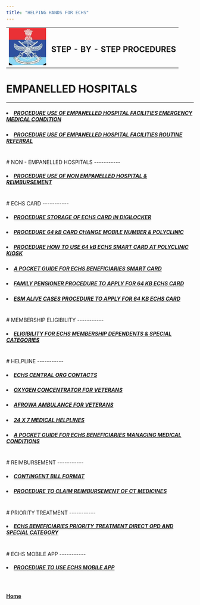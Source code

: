 ```yaml
---
title: "HELPING HANDS FOR ECHS"
---
```

<table>
  <tr><td><img src="https://github.com/echscoregroup/images/blob/main/Screenshot%202021-05-31%20092723.jpg?raw=true" width="100" height="100"></td>
    <td><h2>STEP - BY - STEP PROCEDURES</h2></td></tr>
 </table>

#	EMPANELLED HOSPITALS
-----------
<h5><li><a href="https://github.com/echscoregroup/ECHS-CORE-GROUP/raw/main/PROCEDURES/PROCEDURE%20USE%20OF%20EMPANELLED%20HOSPITAL%20FACILITIES%20EMERGENCY%20MEDICAL%20CONDITION.pdf">PROCEDURE USE OF EMPANELLED HOSPITAL FACILITIES EMERGENCY MEDICAL CONDITION</a></li></h5>
<h5><li><a href="https://github.com/echscoregroup/ECHS-CORE-GROUP/raw/main/PROCEDURES/PROCEDURE%20USE%20OF%20EMPANELLED%20HOSPITAL%20FACILITIES%20ROUTINE%20REFERRAL.pdf">PROCEDURE USE OF EMPANELLED HOSPITAL FACILITIES ROUTINE REFERRAL</a></li></h5>
<br>
#	NON - EMPANELLED HOSPITALS
-----------
<h5><li><a href="https://github.com/echscoregroup/ECHS-CORE-GROUP/raw/main/PROCEDURES/PROCEDURE%20USE%20OF%20NON%20EMPANELLED%20HOSPITAL%20&%20REIMBURSEMENT.pdf">PROCEDURE USE OF NON EMPANELLED HOSPITAL & REIMBURSEMENT</a></li></h5>
<br>
#	ECHS CARD
-----------
  <h5><li><a href="https://github.com/echscoregroup/ECHS-CORE-GROUP/raw/main/PROCEDURES/PROCEDURE%20STORAGE%20OF%20ECHS%20CARD%20IN%20DIGILOCKER.pdf">PROCEDURE STORAGE OF ECHS CARD IN DIGILOCKER</a></li></h5>
<h5><li><a href="https://github.com/echscoregroup/ECHS-CORE-GROUP/raw/main/PROCEDURES/PROCEDURE%2064%20kB%20CARD%20CHANGE%20MOBILE%20NUMBER%20&%20POLYCLINIC.pdf">PROCEDURE 64 kB CARD CHANGE MOBILE NUMBER & POLYCLINIC</a></li></h5>
<h5><li><a href="https://github.com/echscoregroup/ECHS-CORE-GROUP/raw/main/PROCEDURES/PROCEDURE%20HOW%20TO%20USE%2064%20kB%20ECHS%20SMART%20CARD%20AT%20POLYCLINIC%20KIOSK.pdf">PROCEDURE HOW TO USE 64 kB ECHS SMART CARD AT POLYCLINIC KIOSK</a></li></h5>
<h5><li><a href="https://github.com/echscoregroup/ECHS-CORE-GROUP/raw/main/PROCEDURES/A%20POCKET%20GUIDE%20FOR%20ECHS%20BENEFICIARIES%20SMART%20CARD.pdf">A POCKET GUIDE FOR ECHS BENEFICIARIES SMART CARD</a></li></h5>
<h5><li><a href="https://github.com/echscoregroup/ECHS-CORE-GROUP/raw/main/PROCEDURES/FAMILY%20PENSIONER%20PROCEDURE%20TO%20APPLY%20FOR%2064%20KB%20ECHS%20CARD.pdf">FAMILY PENSIONER PROCEDURE TO APPLY FOR 64 KB ECHS CARD</a></li></h5>
<h5><li><a href="https://github.com/echscoregroup/ECHS-CORE-GROUP/raw/main/PROCEDURES/ESM%20ALIVE%20CASES%20PROCEDURE%20TO%20APPLY%20FOR%2064%20KB%20ECHS%20CARD.pdf">ESM ALIVE CASES PROCEDURE TO APPLY FOR 64 KB ECHS CARD</a></li></h5>
<br>
#	MEMBERSHIP ELIGIBILITY  
-----------
<h5><li><a href="https://github.com/echscoregroup/ECHS-CORE-GROUP/raw/main/PROCEDURES/ELIGIBILITY%20FOR%20ECHS%20MEMBERSHIP%20DEPENDENTS%20&%20SPECIAL%20CATEGORIES.pdf">ELIGIBILITY FOR ECHS MEMBERSHIP DEPENDENTS & SPECIAL CATEGORIES</a></li></h5>
<br>
#	HELPLINE 
-----------
<h5><li><a href="https://github.com/echscoregroup/ECHS-CORE-GROUP/raw/main/PROCEDURES/ECHS%20CENTRAL%20ORG%20CONTACTS.pdf">ECHS CENTRAL ORG CONTACTS</a></li></h5>
<h5><li><a href="https://github.com/echscoregroup/ECHS-CORE-GROUP/raw/main/PROCEDURES/OXYGEN%20CONCENTRATOR%20FOR%20VETERANS.pdf">OXYGEN CONCENTRATOR FOR VETERANS</a></li></h5>
<h5><li><a href="https://github.com/echscoregroup/ECHS-CORE-GROUP/raw/main/PROCEDURES/AFROWA%20AMBULANCE%20FOR%20VETERANS.pdf">AFROWA AMBULANCE FOR VETERANS</a></li></h5>
<h5><li><a href="https://github.com/echscoregroup/ECHS-CORE-GROUP/raw/main/PROCEDURES/24%20X%207%20MEDICAL%20HELPLINES.pdf">24 X 7 MEDICAL HELPLINES</a></li></h5>
<h5><li><a href="https://github.com/echscoregroup/ECHS-CORE-GROUP/raw/main/PROCEDURES/A%20POCKET%20GUIDE%20FOR%20ECHS%20BENEFICIARIES%20MANAGING%20MEDICAL%20CONDITIONS.pdf">A POCKET GUIDE FOR ECHS BENEFICIARIES MANAGING MEDICAL CONDITIONS</a></li></h5>
<br>
#	REIMBURSEMENT 
-----------
<h5><li><a href="https://github.com/echscoregroup/ECHS-CORE-GROUP/raw/main/PROCEDURES/CONTINGENT%20BILL%20FORMAT.pdf">CONTINGENT BILL FORMAT</a></li></h5>
<h5><li><a href="https://github.com/echscoregroup/ECHS-CORE-GROUP/raw/main/PROCEDURES/PROCEDURE%20TO%20CLAIM%20REIMBURSEMENT%20OF%20CT%20MEDICINES.pdf">PROCEDURE TO CLAIM REIMBURSEMENT OF CT MEDICINES</a></li></h5>
<br>
#	PRIORITY TREATMENT 
-----------
<h5><li><a href="https://github.com/echscoregroup/ECHS-CORE-GROUP/raw/main/PROCEDURES/ECHS%20BENEFICIARIES%20PRIORITY%20TREATMENT%20DIRECT%20OPD%20AND%20SPECIAL%20CATEGORY.pdf">ECHS BENEFICIARIES PRIORITY TREATMENT DIRECT OPD AND SPECIAL CATEGORY</a></li></h5>
<br>
#	ECHS MOBILE APP 
-----------
<h5><li><a href="https://github.com/echscoregroup/Helping-Hands-For-ECHS/raw/main/PROCEDURES/PROCEDURE%20%20TO%20USE%20ECHS%20MOBILE%20APP.pdf">PROCEDURE TO USE ECHS MOBILE APP</a></li></h5>

<br>

 <h4><a href="https://echscoregroup.github.io/Helping-Hands-For-ECHS/">Home</a></h4><br>
